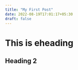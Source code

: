 ```yaml
---
title: "My First Post"
date: 2022-08-19T17:01:17+05:30
draft: false
---
```


# This is eheading 

## Heading 2 